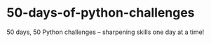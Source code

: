 # 50-days-of-python-challenges
50 days, 50 Python challenges – sharpening skills one day at a time!
